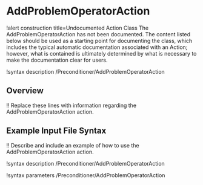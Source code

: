 # AddProblemOperatorAction

!alert construction title=Undocumented Action Class
The AddProblemOperatorAction has not been documented. The content listed below should be used as a starting point for
documenting the class, which includes the typical automatic documentation associated with an Action;
however, what is contained is ultimately determined by what is necessary to make the documentation
clear for users.

!syntax description /Preconditioner/AddProblemOperatorAction

## Overview

!! Replace these lines with information regarding the AddProblemOperatorAction action.

## Example Input File Syntax

!! Describe and include an example of how to use the AddProblemOperatorAction action.

!syntax description /Preconditioner/AddProblemOperatorAction

!syntax parameters /Preconditioner/AddProblemOperatorAction
